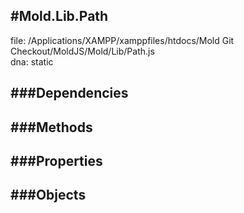 
#Mold.Lib.Path
---------------------------------------

file: /Applications/XAMPP/xamppfiles/htdocs/Mold Git Checkout/MoldJS/Mold/Lib/Path.js  
dna: static


	




###Dependencies
--------------




   
###Methods
--------------

   
###Properties
-------------

   
###Objects
------------


		
